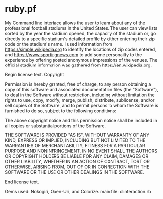 # ruby.pf
My Command line interface allows the user to learn about any of the professional football stadiums in the United States. The user can view lists sorted by the year the stadium opened, the capacity of the stadium or, go directly to a specific stadium's detailed profile by either entering their zip code or the stadium's name. I used information from  https://simple.wikipedia.org to identify the locations of  zip codes entered, and https://www.sportingnews.com to add some personailty to the experience by offering posted anonymous impressions of the venues. The official  stadium information was gathered from https://en.wikipedia.org. 

Begin license text.
Copyright <YEAR> <COPYRIGHT HOLDER>

Permission is hereby granted, free of charge, to any person obtaining a copy of this software and associated documentation files (the "Software"), to deal in the Software without restriction, including without limitation the rights to use, copy, modify, merge, publish, distribute, sublicense, and/or sell copies of the Software, and to permit persons to whom the Software is furnished to do so, subject to the following conditions:

The above copyright notice and this permission notice shall be included in all copies or substantial portions of the Software.

THE SOFTWARE IS PROVIDED "AS IS", WITHOUT WARRANTY OF ANY KIND, EXPRESS OR IMPLIED, INCLUDING BUT NOT LIMITED TO THE WARRANTIES OF MERCHANTABILITY, FITNESS FOR A PARTICULAR PURPOSE AND NONINFRINGEMENT. IN NO EVENT SHALL THE AUTHORS OR COPYRIGHT HOLDERS BE LIABLE FOR ANY CLAIM, DAMAGES OR OTHER LIABILITY, WHETHER IN AN ACTION OF CONTRACT, TORT OR OTHERWISE, ARISING FROM, OUT OF OR IN CONNECTION WITH THE SOFTWARE OR THE USE OR OTHER DEALINGS IN THE SOFTWARE.

End license text.

Gems used: Nokogiri, Open-Uri, and Colorize. 
main file: clinteraction.rb
